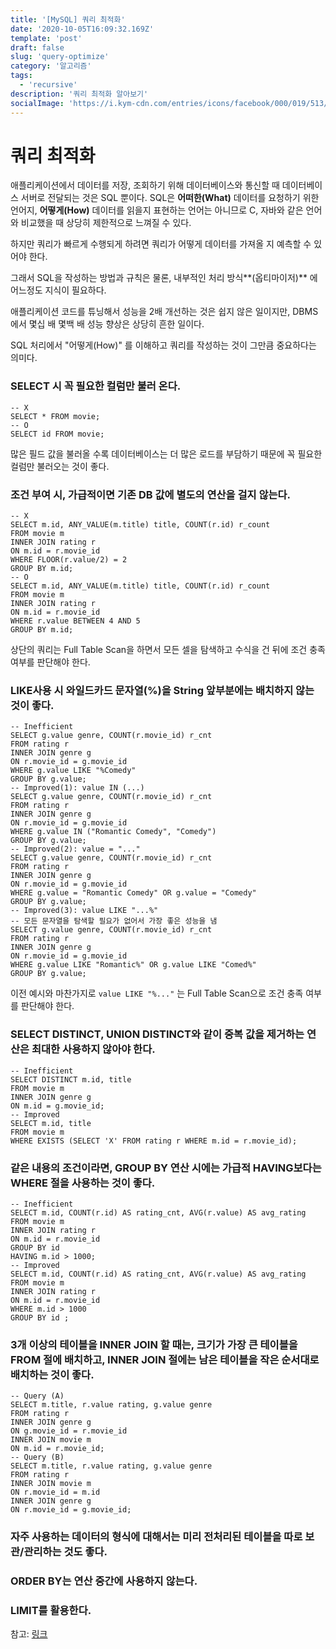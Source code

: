 ```yaml
---
title: '[MySQL] 쿼리 최적화'
date: '2020-10-05T16:09:32.169Z'
template: 'post'
draft: false
slug: 'query-optimize'
category: '알고리즘'
tags:
  - 'recursive'
description: '쿼리 최적화 알아보기'
socialImage: 'https://i.kym-cdn.com/entries/icons/facebook/000/019/513/til.jpg'
---
```


# 쿼리 최적화

애플리케이션에서 데이터를 저장, 조회하기 위해 데이터베이스와 통신할 때 데이터베이스 서버로 전달되는 것은 SQL 뿐이다. SQL은 **어떠한(What)** 데이터를 요청하기 위한 언어지, **어떻게(How)** 데이터를 읽을지 표현하는 언어는 아니므로 C, 자바와 같은 언어와 비교했을 때 상당히 제한적으로 느껴질 수 있다.

하지만 쿼리가 빠르게 수행되게 하려면 쿼리가 어떻게 데이터를 가져올 지 예측할 수 있어야 한다.

그래서 SQL을 작성하는 방법과 규칙은 물론, 내부적인 처리 방식**(옵티마이저)** 에 어느정도 지식이 필요하다.

애플리케이션 코드를 튜닝해서 성능을 2배 개선하는 것은 쉽지 않은 일이지만, DBMS에서 몇십 배 몇백 배 성능 향상은 상당히 흔한 일이다.

SQL 처리에서 "어떻게(How)" 를 이해하고 쿼리를 작성하는 것이 그만큼 중요하다는 의미다.



### SELECT 시 꼭 필요한 컬럼만 불러 온다.

```mysql
-- X
SELECT * FROM movie; 
-- O
SELECT id FROM movie;
```

많은 필드 값을 불러올 수록 데이터베이스는 더 많은 로드를 부담하기 때문에 꼭 필요한 컬럼만 불러오는 것이 좋다.



### 조건 부여 시, 가급적이면 기존 DB 값에 별도의 연산을 걸지 않는다.

```mysql
-- X
SELECT m.id, ANY_VALUE(m.title) title, COUNT(r.id) r_count 
FROM movie m 
INNER JOIN rating r 
ON m.id = r.movie_id 
WHERE FLOOR(r.value/2) = 2 
GROUP BY m.id;
-- O
SELECT m.id, ANY_VALUE(m.title) title, COUNT(r.id) r_count 
FROM movie m 
INNER JOIN rating r 
ON m.id = r.movie_id 
WHERE r.value BETWEEN 4 AND 5 
GROUP BY m.id;
```

상단의 쿼리는 Full Table Scan을 하면서 모든 셀을 탐색하고 수식을 건 뒤에 조건 충족 여부를 판단해야 한다.



### LIKE사용 시 와일드카드 문자열(%)을 String 앞부분에는 배치하지 않는 것이 좋다.

```mysql
-- Inefficient
SELECT g.value genre, COUNT(r.movie_id) r_cnt 
FROM rating r 
INNER JOIN genre g 
ON r.movie_id = g.movie_id 
WHERE g.value LIKE "%Comedy"  
GROUP BY g.value;
-- Improved(1): value IN (...)
SELECT g.value genre, COUNT(r.movie_id) r_cnt 
FROM rating r 
INNER JOIN genre g 
ON r.movie_id = g.movie_id 
WHERE g.value IN ("Romantic Comedy", "Comedy") 
GROUP BY g.value;
-- Improved(2): value = "..."
SELECT g.value genre, COUNT(r.movie_id) r_cnt 
FROM rating r 
INNER JOIN genre g 
ON r.movie_id = g.movie_id 
WHERE g.value = "Romantic Comedy" OR g.value = "Comedy"
GROUP BY g.value;
-- Improved(3): value LIKE "...%"
-- 모든 문자열을 탐색할 필요가 없어서 가장 좋은 성능을 냄
SELECT g.value genre, COUNT(r.movie_id) r_cnt 
FROM rating r 
INNER JOIN genre g 
ON r.movie_id = g.movie_id 
WHERE g.value LIKE "Romantic%" OR g.value LIKE "Comed%"
GROUP BY g.value;
```

이전 예시와 마찬가지로 `value LIKE "%..."` 는 Full Table Scan으로 조건 충족 여부를 판단해야 한다.



### SELECT DISTINCT, UNION DISTINCT와 같이 중복 값을 제거하는 연산은 최대한 사용하지 않아야 한다.

```mysql
-- Inefficient
SELECT DISTINCT m.id, title 
FROM movie m  
INNER JOIN genre g 
ON m.id = g.movie_id;
-- Improved
SELECT m.id, title 
FROM movie m  
WHERE EXISTS (SELECT 'X' FROM rating r WHERE m.id = r.movie_id);
```

### 같은 내용의 조건이라면, GROUP BY 연산 시에는 가급적 HAVING보다는 WHERE 절을 사용하는 것이 좋다.

```mysql
-- Inefficient
SELECT m.id, COUNT(r.id) AS rating_cnt, AVG(r.value) AS avg_rating 
FROM movie m  
INNER JOIN rating r 
ON m.id = r.movie_id 
GROUP BY id 
HAVING m.id > 1000;
-- Improved
SELECT m.id, COUNT(r.id) AS rating_cnt, AVG(r.value) AS avg_rating 
FROM movie m  
INNER JOIN rating r 
ON m.id = r.movie_id 
WHERE m.id > 1000
GROUP BY id ;
```

### 3개 이상의 테이블을 INNER JOIN 할 때는, 크기가 가장 큰 테이블을 FROM 절에 배치하고, INNER JOIN 절에는 남은 테이블을 작은 순서대로 배치하는 것이 좋다.

```mysql
-- Query (A)
SELECT m.title, r.value rating, g.value genre 
FROM rating r 
INNER JOIN genre g 
ON g.movie_id = r.movie_id  
INNER JOIN movie m 
ON m.id = r.movie_id;
-- Query (B)
SELECT m.title, r.value rating, g.value genre 
FROM rating r 
INNER JOIN movie m
ON r.movie_id = m.id 
INNER JOIN genre g 
ON r.movie_id = g.movie_id;
```

### 자주 사용하는 데이터의 형식에 대해서는 미리 전처리된 테이블을 따로 보관/관리하는 것도 좋다.

### ORDER BY는 연산 중간에 사용하지 않는다.

### LIMIT를 활용한다.



참고: [링크](https://medium.com/watcha/쿼리-최적화-첫걸음-보다-빠른-쿼리를-위한-7가지-체크-리스트-bafec9d2c073)